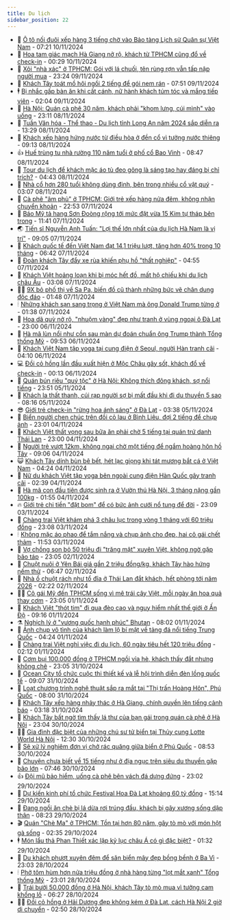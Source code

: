 ```yaml
---
title: Du lịch
sidebar_position: 22
---
```


<!-- dantri-du-lich:START -->
- 🥰 [Ô tô nối đuôi xếp hàng 3 tiếng chờ vào Bảo tàng Lịch sử Quân sự Việt Nam](https://dantri.com.vn/du-lich/o-to-noi-duoi-xep-hang-3-tieng-cho-vao-bao-tang-lich-su-quan-su-viet-nam-20241110134159243.htm) - 07:21 10/11/2024
- 🥰 [Hoa tam giác mạch Hà Giang nở rộ, khách từ TPHCM cũng đổ về check-in](https://dantri.com.vn/du-lich/hoa-tam-giac-mach-ha-giang-no-ro-khach-tu-tphcm-cung-do-ve-check-in-20241108093111397.htm) - 00:29 10/11/2024
- 🐻 [Xôi &quot;nhà xác&quot; ở TPHCM: Gói với lá chuối, tên rùng rợn vẫn tấp nập người mua](https://dantri.com.vn/du-lich/xoi-nha-xac-o-tphcm-goi-voi-la-chuoi-ten-rung-ron-van-tap-nap-nguoi-mua-20241109185948693.htm) - 23:24 09/11/2024
- 🤩 [Khách Tây toát mồ hôi ngồi 2 tiếng để gói nem rán](https://dantri.com.vn/du-lich/khach-tay-toat-mo-hoi-ngoi-2-tieng-de-goi-nem-ran-20241109123919830.htm) - 07:51 09/11/2024
- 🕴 [Bị nhắc gấp bàn ăn khi cất cánh, nữ hành khách túm tóc và mắng tiếp viên](https://dantri.com.vn/du-lich/bi-nhac-gap-ban-an-khi-cat-canh-nu-hanh-khach-tum-toc-va-mang-tiep-vien-20241108173332788.htm) - 02:04 09/11/2024
- 🤩 [Hà Nội: Quán cà phê 30 năm, khách phải &quot;khom lưng, cúi mình&quot; vào uống](https://dantri.com.vn/du-lich/ha-noi-quan-ca-phe-30-nam-khach-phai-khom-lung-cui-minh-vao-uong-20241025170734245.htm) - 23:11 08/11/2024
- 🤠 [Tuần Văn hóa - Thể thao - Du lịch tỉnh Long An năm 2024 sắp diễn ra](https://dantri.com.vn/du-lich/tuan-van-hoa-the-thao-du-lich-tinh-long-an-nam-2024-sap-dien-ra-20241108124333234.htm) - 13:29 08/11/2024
- 💪 [Khách xếp hàng hứng nước từ điều hòa ở đền cổ vì tưởng nước thiêng](https://dantri.com.vn/du-lich/khach-xep-hang-hung-nuoc-tu-dieu-hoa-o-den-co-vi-tuong-nuoc-thieng-20241108150856844.htm) - 09:13 08/11/2024
- 👍 [Huế trùng tu nhà rường 110 năm tuổi ở phố cổ Bao Vinh](https://dantri.com.vn/du-lich/hue-trung-tu-nha-ruong-110-nam-tuoi-o-pho-co-bao-vinh-20241108145317619.htm) - 08:47 08/11/2024
- 🚦 [Tour du lịch để khách mặc áo tù đeo gông là sáng tạo hay đáng bị chỉ trích?](https://dantri.com.vn/du-lich/tour-du-lich-de-khach-mac-ao-tu-deo-gong-la-sang-tao-hay-dang-bi-chi-trich-20241108111354402.htm) - 04:43 08/11/2024
- 💪 [Nhà cổ hơn 280 tuổi không dùng đinh, bên trong nhiều cổ vật quý](https://dantri.com.vn/du-lich/nha-co-hon-280-tuoi-khong-dung-dinh-ben-trong-nhieu-co-vat-quy-20241108072618354.htm) - 03:07 08/11/2024
- 💃 [Cà phê &quot;âm phủ&quot; ở TPHCM: Giới trẻ xếp hàng nửa đêm, không nhận chuyển khoản](https://dantri.com.vn/du-lich/ca-phe-am-phu-o-tphcm-gioi-tre-xep-hang-nua-dem-khong-nhan-chuyen-khoan-20241106201711393.htm) - 22:53 07/11/2024
- 👺 [Báo Mỹ tả hang Sơn Đoòng rộng tới mức đặt vừa 15 Kim tự tháp bên trong](https://dantri.com.vn/du-lich/bao-my-ta-hang-son-doong-rong-toi-muc-dat-vua-15-kim-tu-thap-ben-trong-20241107163631596.htm) - 11:41 07/11/2024
- 🌏 [Tiến sĩ Nguyễn Anh Tuấn: &quot;Lợi thế lớn nhất của du lịch Hà Nam là vị trí&quot;](https://dantri.com.vn/du-lich/tien-si-nguyen-anh-tuan-loi-the-lon-nhat-cua-du-lich-ha-nam-la-vi-tri-20241107153532634.htm) - 09:05 07/11/2024
- 🎡 [Khách quốc tế đến Việt Nam đạt 14,1 triệu lượt, tăng hơn 40% trong 10 tháng](https://dantri.com.vn/du-lich/khach-quoc-te-den-viet-nam-dat-141-trieu-luot-tang-hon-40-trong-10-thang-20241107020538695.htm) - 06:42 07/11/2024
- 🧰 [Đoàn khách Tây đẩy xe rùa khiến phụ hồ &quot;thất nghiệp&quot;](https://dantri.com.vn/du-lich/doan-khach-tay-day-xe-rua-khien-phu-ho-that-nghiep-20241107093704020.htm) - 04:55 07/11/2024
- 💂 [Khách Việt hoảng loạn khi bị móc hết đồ, mất hộ chiếu khi du lịch châu Âu](https://dantri.com.vn/du-lich/khach-viet-hoang-loan-khi-bi-moc-het-do-mat-ho-chieu-khi-du-lich-chau-au-20241107081252473.htm) - 03:08 07/11/2024
- 🧑‍🏫 [9X bỏ phố thị về Sa Pa, biến đồ cũ thành những bức vẽ chân dung độc đáo](https://dantri.com.vn/du-lich/9x-bo-pho-thi-ve-sa-pa-bien-do-cu-thanh-nhung-buc-ve-chan-dung-doc-dao-20241102171548582.htm) - 01:48 07/11/2024
- 🕯 [Những khách sạn sang trọng ở Việt Nam mà ông Donald Trump từng ở](https://dantri.com.vn/du-lich/nhung-khach-san-sang-trong-o-viet-nam-ma-ong-donald-trump-tung-o-20241106174031140.htm) - 01:38 07/11/2024
- 👀 [Hoa dã quỳ nở rộ, &quot;nhuộm vàng&quot; đẹp như tranh ở vùng ngoại ô Đà Lạt](https://dantri.com.vn/du-lich/hoa-da-quy-no-ro-nhuom-vang-dep-nhu-tranh-o-vung-ngoai-o-da-lat-20241105144835266.htm) - 23:00 06/11/2024
- 🎉 [Hà mã lùn nổi như cồn sau màn dự đoán chuẩn ông Trump thành Tổng thống Mỹ](https://dantri.com.vn/du-lich/ha-ma-lun-noi-nhu-con-sau-man-du-doan-chuan-ong-trump-thanh-tong-thong-my-20241106164202177.htm) - 09:53 06/11/2024
- 🌊 [Khách Việt Nam tập yoga tại cung điện ở Seoul, người Hàn tranh cãi](https://dantri.com.vn/du-lich/khach-viet-nam-tap-yoga-tai-cung-dien-o-seoul-nguoi-han-tranh-cai-20241106110309856.htm) - 04:10 06/11/2024
- 💻 [Đồi cỏ hồng lần đầu xuất hiện ở Mộc Châu gây sốt, khách đổ về check-in](https://dantri.com.vn/du-lich/doi-co-hong-lan-dau-xuat-hien-o-moc-chau-gay-sot-khach-do-ve-check-in-20241104095109909.htm) - 00:13 06/11/2024
- 💪 [Quán bún riêu &quot;quý tộc&quot; ở Hà Nội: Không thích đông khách, sợ nổi tiếng](https://dantri.com.vn/du-lich/quan-bun-rieu-quy-toc-o-ha-noi-khong-thich-dong-khach-so-noi-tieng-20241104204800478.htm) - 23:51 05/11/2024
- 👺 [Khách la thất thanh, cúi rạp người sợ bị mất đầu khi đi du thuyền 5 sao](https://dantri.com.vn/du-lich/khach-la-that-thanh-cui-rap-nguoi-so-bi-mat-dau-khi-di-du-thuyen-5-sao-20241105120159181.htm) - 08:16 05/11/2024
- 😎 [Giới trẻ check-in &quot;rừng hoa ánh sáng&quot; ở Đà Lạt](https://dantri.com.vn/du-lich/gioi-tre-check-in-rung-hoa-anh-sang-o-da-lat-20241105103839714.htm) - 03:38 05/11/2024
- 🌋 [Biển người chen chúc trên đồi cỏ lau ở Bình Liêu, đợi 2 tiếng để chụp ảnh](https://dantri.com.vn/du-lich/bien-nguoi-chen-chuc-tren-doi-co-lau-o-binh-lieu-doi-2-tieng-de-chup-anh-20241104144104294.htm) - 23:01 04/11/2024
- 🌝 [Khách Việt thất vọng sau bữa ăn phải chờ 5 tiếng tại quán trứ danh Thái Lan](https://dantri.com.vn/du-lich/khach-viet-that-vong-sau-bua-an-phai-cho-5-tieng-tai-quan-tru-danh-thai-lan-20241104212534569.htm) - 23:00 04/11/2024
- 🧠 [Người trẻ vượt 12km, không ngại chờ một tiếng để ngắm hoàng hôn hồ Tây](https://dantri.com.vn/du-lich/nguoi-tre-vuot-12km-khong-ngai-cho-mot-tieng-de-ngam-hoang-hon-ho-tay-20241028164504755.htm) - 09:06 04/11/2024
- 😺 [Khách Tây dính bùn bê bết, hét lạc giọng khi tát mương bắt cá ở Việt Nam](https://dantri.com.vn/du-lich/khach-tay-dinh-bun-be-bet-het-lac-giong-khi-tat-muong-bat-ca-o-viet-nam-20241104111434919.htm) - 04:24 04/11/2024
- 💂 [Nữ du khách Việt tập yoga bên ngoài cung điện Hàn Quốc gây tranh cãi](https://dantri.com.vn/du-lich/nu-du-khach-viet-tap-yoga-ben-ngoai-cung-dien-han-quoc-gay-tranh-cai-20241104072503213.htm) - 02:39 04/11/2024
- 🌮 [Hà mã con đầu tiên được sinh ra ở Vườn thú Hà Nội, 3 tháng nặng gần 100kg](https://dantri.com.vn/du-lich/ha-ma-con-dau-tien-duoc-sinh-ra-o-vuon-thu-ha-noi-3-thang-nang-gan-100kg-20241104003415018.htm) - 01:55 04/11/2024
- 🔥 [Giới trẻ chi tiền &quot;đặt bom&quot; để có bức ảnh cưới nổ tung để đời](https://dantri.com.vn/du-lich/gioi-tre-chi-tien-dat-bom-de-co-buc-anh-cuoi-no-tung-de-doi-20241101180604919.htm) - 23:09 03/11/2024
- 🦏 [Chàng trai Việt khám phá 3 châu lục trong vòng 1 tháng với 60 triệu đồng](https://dantri.com.vn/du-lich/chang-trai-viet-kham-pha-3-chau-luc-trong-vong-1-thang-voi-60-trieu-dong-20241101115259194.htm) - 23:08 03/11/2024
- 🕯 [Không mặc áo phao để tắm nắng và chụp ảnh cho đẹp, hai cô gái chết thảm](https://dantri.com.vn/du-lich/khong-mac-ao-phao-de-tam-nang-va-chup-anh-cho-dep-hai-co-gai-chet-tham-20241103103106661.htm) - 11:53 03/11/2024
- 🐻 [Vợ chồng son bỏ 50 triệu đi &quot;trăng mật&quot; xuyên Việt, không ngờ gặp bão táp](https://dantri.com.vn/du-lich/vo-chong-son-bo-50-trieu-di-trang-mat-xuyen-viet-khong-ngo-gap-bao-tap-20241101224220585.htm) - 23:05 02/11/2024
- 🥸 [Chuột nuôi ở Yên Bái giá gần 2 triệu đồng/kg, khách Tây hào hứng nếm thử](https://dantri.com.vn/du-lich/chuot-nuoi-o-yen-bai-gia-gan-2-trieu-dongkg-khach-tay-hao-hung-nem-thu-20241102111249344.htm) - 06:47 02/11/2024
- 💂 [Nhà ổ chuột rách như tổ đỉa ở Thái Lan đắt khách, hết phòng tới năm 2026](https://dantri.com.vn/du-lich/nha-o-chuot-rach-nhu-to-dia-o-thai-lan-dat-khach-het-phong-toi-nam-2026-20241101232436466.htm) - 02:22 02/11/2024
- 🧑‍💻 [Cô gái Mỹ đến TPHCM sống vì mê trái cây Việt, mỗi ngày ăn hoa quả thay cơm](https://dantri.com.vn/du-lich/co-gai-my-den-tphcm-song-vi-me-trai-cay-viet-moi-ngay-an-hoa-qua-thay-com-20241101110929235.htm) - 23:05 01/11/2024
- 💪 [Khách Việt &quot;thót tim&quot; đi qua đèo cao và nguy hiểm nhất thế giới ở Ấn Độ](https://dantri.com.vn/du-lich/khach-viet-thot-tim-di-qua-deo-cao-va-nguy-hiem-nhat-the-gioi-o-an-do-20241016221802274.htm) - 09:16 01/11/2024
- ⚗️ [Nghịch lý ở &quot;vương quốc hạnh phúc&quot; Bhutan](https://dantri.com.vn/du-lich/nghich-ly-o-vuong-quoc-hanh-phuc-bhutan-20241101025833672.htm) - 08:02 01/11/2024
- 🌁 [Ảnh chụp vô tình của khách làm lộ bí mật về tảng đá nổi tiếng Trung Quốc](https://dantri.com.vn/du-lich/anh-chup-vo-tinh-cua-khach-lam-lo-bi-mat-ve-tang-da-noi-tieng-trung-quoc-20241101094705802.htm) - 04:24 01/11/2024
- 🧰 [Chàng trai Việt nghỉ việc đi du lịch, 60 ngày tiêu hết 120 triệu đồng](https://dantri.com.vn/du-lich/chang-trai-viet-nghi-viec-di-du-lich-60-ngay-tieu-het-120-trieu-dong-20241031101528716.htm) - 02:12 01/11/2024
- 🧰 [Cơm bụi 100.000 đồng ở TPHCM ngồi vỉa hè, khách thấy đắt nhưng không chê](https://dantri.com.vn/du-lich/com-bui-100000-dong-o-tphcm-ngoi-via-he-khach-thay-dat-nhung-khong-che-20241031115922277.htm) - 23:05 31/10/2024
- 🎉 [Ocean City tổ chức cuộc thi thiết kế và lễ hội trình diễn đèn lồng quốc tế](https://dantri.com.vn/du-lich/ocean-city-to-chuc-cuoc-thi-thiet-ke-va-le-hoi-trinh-dien-den-long-quoc-te-20241031154451798.htm) - 09:07 31/10/2024
- 🤩 [Loạt chương trình nghệ thuật sắp ra mắt tại &quot;Thị trấn Hoàng Hôn&quot;, Phú Quốc](https://dantri.com.vn/du-lich/loat-chuong-trinh-nghe-thuat-sap-ra-mat-tai-thi-tran-hoang-hon-phu-quoc-20241031140506551.htm) - 08:00 31/10/2024
- 👺 [Khách Tây xếp hàng nhảy thác ở Hà Giang, chính quyền lên tiếng cảnh báo](https://dantri.com.vn/du-lich/khach-tay-xep-hang-nhay-thac-o-ha-giang-chinh-quyen-len-tieng-canh-bao-20241030223832933.htm) - 03:18 31/10/2024
- 🧠 [Khách Tây bất ngờ tìm thấy lá thư của bạn gái trong quán cà phê ở Hà Nội](https://dantri.com.vn/du-lich/khach-tay-bat-ngo-tim-thay-la-thu-cua-ban-gai-trong-quan-ca-phe-o-ha-noi-20241030154622313.htm) - 23:04 30/10/2024
- 👨‍🏫 [Gia đình đặc biệt của những chú sư tử biển tại Thủy cung Lotte World Hà Nội](https://dantri.com.vn/du-lich/gia-dinh-dac-biet-cua-nhung-chu-su-tu-bien-tai-thuy-cung-lotte-world-ha-noi-20241030181023395.htm) - 12:30 30/10/2024
- 🦅 [Sẽ xử lý nghiêm đơn vị chở rác quăng giữa biển ở Phú Quốc](https://dantri.com.vn/du-lich/se-xu-ly-nghiem-don-vi-cho-rac-quang-giua-bien-o-phu-quoc-20241030154748836.htm) - 08:53 30/10/2024
- 🌊 [Chuyện chưa biết về 15 tiếng như ở địa ngục trên siêu du thuyền gặp bão lớn](https://dantri.com.vn/du-lich/chuyen-chua-biet-ve-15-tieng-nhu-o-dia-nguc-tren-sieu-du-thuyen-gap-bao-lon-20241030103313306.htm) - 07:46 30/10/2024
- 👍 [Đội mũ bảo hiểm, uống cà phê bên vách đá dựng đứng](https://dantri.com.vn/du-lich/doi-mu-bao-hiem-uong-ca-phe-ben-vach-da-dung-dung-20241029182756597.htm) - 23:02 29/10/2024
- 🫶 [Dự kiến kinh phí tổ chức Festival Hoa Đà Lạt khoảng 60 tỷ đồng](https://dantri.com.vn/du-lich/du-kien-kinh-phi-to-chuc-festival-hoa-da-lat-khoang-60-ty-dong-20241029151801812.htm) - 15:14 29/10/2024
- 💯 [Đang ngồi ăn chè bị lá dừa rơi trúng đầu, khách bị gãy xương sống dập thận](https://dantri.com.vn/du-lich/dang-ngoi-an-che-bi-la-dua-roi-trung-dau-khach-bi-gay-xuong-song-dap-than-20241029121258832.htm) - 08:23 29/10/2024
- 🎬 [Quán &quot;Chè Ma&quot; ở TPHCM: Tồn tại hơn 80 năm, gây tò mò với món hột gà sống](https://dantri.com.vn/du-lich/quan-che-ma-o-tphcm-ton-tai-hon-80-nam-gay-to-mo-voi-mon-hot-ga-song-20241028011628663.htm) - 02:35 29/10/2024
- 🕴 [Món lẩu thả Phan Thiết xác lập kỷ lục châu Á có gì đặc biệt?](https://dantri.com.vn/du-lich/mon-lau-tha-phan-thiet-xac-lap-ky-luc-chau-a-co-gi-dac-biet-20241028223858899.htm) - 01:32 29/10/2024
- 🦅 [Du khách phượt xuyên đêm để săn biển mây đẹp bồng bềnh ở Ba Vì](https://dantri.com.vn/du-lich/du-khach-phuot-xuyen-dem-de-san-bien-may-dep-bong-benh-o-ba-vi-20241026183653956.htm) - 23:03 28/10/2024
- 🕯 [Phở tôm hùm hơn nửa triệu đồng ở nhà hàng từng &quot;lọt mắt xanh&quot; Tổng thống Mỹ](https://dantri.com.vn/du-lich/pho-tom-hum-hon-nua-trieu-dong-o-nha-hang-tung-lot-mat-xanh-tong-thong-my-20241026161851262.htm) - 23:01 28/10/2024
- 🥸 [Trái bưởi 50.000 đồng ở Hà Nội, khách Tây tò mò mua vì tưởng cam khổng lồ](https://dantri.com.vn/du-lich/trai-buoi-50000-dong-o-ha-noi-khach-tay-to-mo-mua-vi-tuong-cam-khong-lo-20241028120744418.htm) - 06:27 28/10/2024
- 👨‍🏫 [Đồi cỏ hồng ở Hải Dương đẹp không kém ở Đà Lạt, cách Hà Nội 2 giờ di chuyển](https://dantri.com.vn/du-lich/doi-co-hong-o-hai-duong-dep-khong-kem-o-da-lat-cach-ha-noi-2-gio-di-chuyen-20241027202203837.htm) - 02:50 28/10/2024<!-- dantri-du-lich:END -->
